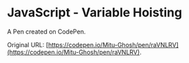 # JavaScript - Variable Hoisting

A Pen created on CodePen.

Original URL: [https://codepen.io/Mitu-Ghosh/pen/raVNLRV](https://codepen.io/Mitu-Ghosh/pen/raVNLRV).

